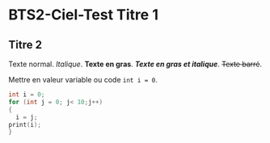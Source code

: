# BTS2-Ciel-Test Titre 1

## Titre 2

Texte normal. *Italique*. **Texte en gras**. ***Texte en gras et italique***. ~~Texte barré~~.

Mettre en valeur variable ou code `int i = 0`.

```C++
int i = 0;
for (int j = 0; j< 10;j++)
{
  i = j;
print(i);
}
```
